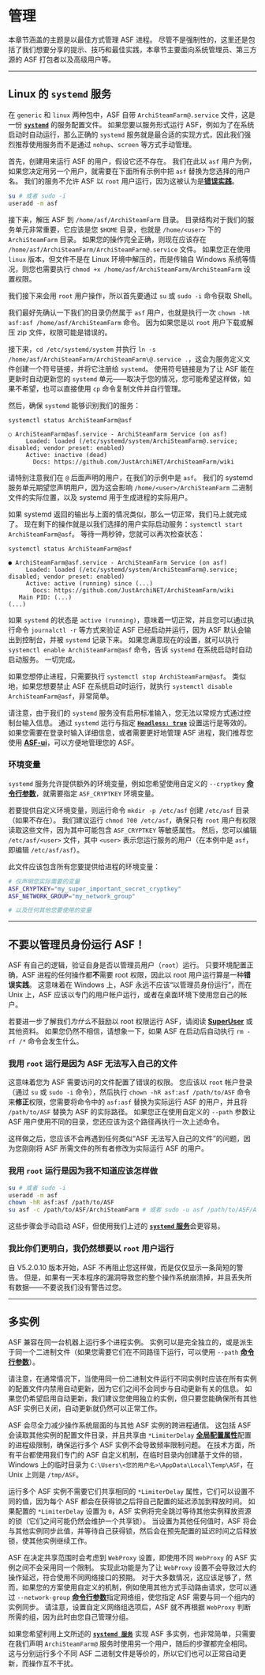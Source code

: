 # 管理

本章节涵盖的主题是以最佳方式管理 ASF 进程。 尽管不是强制性的，这里还是包括了我们想要分享的提示、技巧和最佳实践，本章节主要面向系统管理员、第三方源的 ASF 打包者以及高级用户等。

---

## Linux 的 `systemd` 服务

在 `generic` 和 `linux` 两种包中，ASF 自带 `ArchiSteamFarm@.service` 文件，这是一份 **[`systemd`](https://systemd.io)** 的服务配置文件。 如果您要以服务形式运行 ASF，例如为了在系统启动时自动运行，那么正确的 `systemd` 服务就是最合适的实现方式，因此我们强烈推荐使用服务而不是通过 `nohup`、`screen` 等方式手动管理。

首先，创建用来运行 ASF 的用户，假设它还不存在。 我们在此以 `asf` 用户为例，如果您决定用另一个用户，就需要在下面所有示例中把 `asf` 替换为您选择的用户名。 我们的服务不允许 ASF 以 `root` 用户运行，因为这被认为是&#8203;**[错误实践](#不要以管理员身份运行-ASF)**。

```sh
su # 或者 sudo -i
useradd -m asf
```

接下来，解压 ASF 到 `/home/asf/ArchiSteamFarm` 目录。 目录结构对于我们的服务单元非常重要，它应该是您 `$HOME` 目录，也就是 `/home/<user>` 下的 `ArchiSteamFarm` 目录。 如果您的操作完全正确，则现在应该存在 `/home/asf/ArchiSteamFarm/ArchiSteamFarm@.service` 文件。 如果您正在使用 `linux` 版本，但文件不是在 Linux 环境中解压的，而是传输自 Windows 系统等情况，则您也需要执行 `chmod +x /home/asf/ArchiSteamFarm/ArchiSteamFarm` 设置权限。

我们接下来会用 `root` 用户操作，所以首先要通过 `su` 或 `sudo -i` 命令获取 Shell。

我们最好先确认一下我们的目录仍然属于 `asf` 用户，也就是执行一次 `chown -hR asf:asf /home/asf/ArchiSteamFarm` 命令。 因为如果您是以 `root` 用户下载或解压 zip 文件，权限可能是错误的。

接下来，`cd /etc/systemd/system` 并执行 `ln -s /home/asf/ArchiSteamFarm/ArchiSteamFarm\@.service .`，这会为服务定义文件创建一个符号链接，并将它注册给 `systemd`。 使用符号链接是为了让 ASF 能在更新时自动更新您的 `systemd` 单元——取决于您的情况，您可能希望这样做，如果不希望，也可以直接使用 `cp` 命令复制文件并自行管理。

然后，确保 `systemd` 能够识别我们的服务：

```
systemctl status ArchiSteamFarm@asf

○ ArchiSteamFarm@asf.service - ArchiSteamFarm Service (on asf)
     Loaded: loaded (/etc/systemd/system/ArchiSteamFarm@.service; disabled; vendor preset: enabled)
     Active: inactive (dead)
       Docs: https://github.com/JustArchiNET/ArchiSteamFarm/wiki
```

请特别注意我们在 `@` 后面声明的用户，在我们的示例中是 `asf`。 我们的 systemd 服务单元期望您声明用户，因为这会影响 `/home/<user>/ArchiSteamFarm` 二进制文件的实际位置，以及 systemd 用于生成进程的实际用户。

如果 systemd 返回的输出与上面的情况类似，那么一切正常，我们马上就完成了。 现在剩下的操作就是以我们选择的用户实际启动服务：`systemctl start ArchiSteamFarm@asf`。 等待一两秒钟，您就可以再次检查状态：

```
systemctl status ArchiSteamFarm@asf

● ArchiSteamFarm@asf.service - ArchiSteamFarm Service (on asf)
     Loaded: loaded (/etc/systemd/system/ArchiSteamFarm@.service; disabled; vendor preset: enabled)
     Active: active (running) since (...)
       Docs: https://github.com/JustArchiNET/ArchiSteamFarm/wiki
   Main PID: (...)
(...)
```

如果 `systemd` 的状态是 `active (running)`，意味着一切正常，并且您可以通过执行命令 `journalctl -r` 等方式来验证 ASF 已经启动并运行，因为 ASF 默认会输出到控制台，并被 `systemd` 记录下来。 如果您满意现在的设置，就可以执行 `systemctl enable ArchiSteamFarm@asf` 命令，告诉 `systemd` 在系统启动时自动启动服务。 一切完成。

如果您想停止进程，只需要执行 `systemctl stop ArchiSteamFarm@asf`。 类似地，如果您想要禁止 ASF 在系统启动时运行，就执行 `systemctl disable ArchiSteamFarm@asf`，非常简单。

请注意，由于我们的 `systemd` 服务没有启用标准输入，您无法以常规方式通过控制台输入信息。 通过 `systemd` 运行与指定 **[`Headless: true`](https://github.com/JustArchiNET/ArchiSteamFarm/wiki/Configuration-zh-CN#headless)** 设置运行是等效的。 如果您需要在登录时输入详细信息，或者需要更好地管理 ASF 进程，我们推荐您使用 **[ASF-ui](https://github.com/JustArchiNET/ArchiSteamFarm/wiki/IPC-zh-CN#asf-ui)**，可以方便地管理您的 ASF。

### 环境变量

`systemd` 服务允许提供额外的环境变量，例如您希望使用自定义的 `--cryptkey` **[命令行参数](https://github.com/JustArchiNET/ArchiSteamFarm/wiki/Command-line-arguments-zh-CN#参数)**，就需要指定 `ASF_CRYPTKEY` 环境变量。

若要提供自定义环境变量，则运行命令 `mkdir -p /etc/asf` 创建 `/etc/asf` 目录（如果不存在）。 我们建议运行 `chmod 700 /etc/asf`，确保只有 `root` 用户有权限读取这些文件，因为其中可能包含 `ASF_CRYPTKEY` 等敏感属性。 然后，您可以编辑 `/etc/asf/<user>` 文件，其中 `<user>` 表示您运行服务的用户（在本例中是 `asf`，即编辑 `/etc/asf/asf`）。

此文件应该包含所有您要提供给进程的环境变量：

```sh
# 仅声明您实际需要的变量
ASF_CRYPTKEY="my_super_important_secret_cryptkey"
ASF_NETWORK_GROUP="my_network_group"

# 以及任何其他您要使用的变量
```

---

## 不要以管理员身份运行 ASF！

ASF 有自己的逻辑，验证自身是否以管理员用户（`root`）运行。 只要环境配置正确，ASF 进程的任何操作都**不**需要 root 权限，因此以 root 用户运行算是一种**错误实践**。 这意味着在 Windows 上，ASF 永远不应该“以管理员身份运行”，而在 Unix 上，ASF 应该以专门的用户帐户运行，或者在桌面环境下使用您自己的帐户。

若要进一步了解我们*为什么*不鼓励以 root 权限运行 ASF，请阅读 **[SuperUser](https://superuser.com/questions/218379/why-is-it-bad-to-run-as-root)** 或其他资料。 如果您仍然不相信，请想象一下，如果 ASF 在启动后自动执行 `rm -rf /*` 命令会发生什么。

### 我用 `root` 运行是因为 ASF 无法写入自己的文件

这意味着您为 ASF 需要访问的文件配置了错误的权限。 您应该以 `root` 帐户登录（通过 `su` 或 `sudo -i` 命令），然后执行 `chown -hR asf:asf /path/to/ASF` 命令来**修正**权限，您需要将命令中的 `asf:asf` 替换为实际运行 ASF 的用户，并且将 `/path/to/ASF` 替换为 ASF 的实际路径。 如果您正在使用自定义的 `--path` 参数让 ASF 用户使用不同的目录，您还应该为这个路径再执行一次上述命令。

这样做之后，您应该不会再遇到任何类似“ASF 无法写入自己的文件”的问题，因为您刚刚将 ASF 所需文件的所有者修改为实际运行 ASF 的用户。

### 我用 `root` 运行是因为我不知道应该怎样做

```sh
su # 或者 sudo -i
useradd -m asf
chown -hR asf:asf /path/to/ASF
su asf -c /path/to/ASF/ArchiSteamFarm # 或者 sudo -u asf /path/to/ASF/ArchiSteamFarm
```

这些步骤会手动启动 ASF，但使用我们上述的 **[`systemd` 服务](#linux-的-systemd-服务)**&#8203;会更容易。

### 我比你们更明白，我仍然想要以 `root` 用户运行

自 V5.2.0.10 版本开始，ASF 不再阻止您这样做，而是仅仅显示一条简短的警告。 但是，如果有一天本程序的漏洞导致您的整个操作系统崩溃掉，并且丢失所有数据——不要说我们没有警告过您。

---

## 多实例

ASF 兼容在同一台机器上运行多个进程实例。 实例可以是完全独立的，或是派生于同一个二进制文件（如果您需要它们在不同路径下运行，可以使用 `--path` **[命令行参数](https://github.com/JustArchiNET/ArchiSteamFarm/wiki/Command-line-arguments)**）。

请注意，在通常情况下，当使用同一份二进制文件运行不同实例时应该在所有实例的配置文件内禁用自动更新，因为它们之间不会同步与自动更新有关的信息。 如果您仍希望启用自动更新，我们建议您使用独立的实例，但只要您能确保所有其他 ASF 实例已关闭，自动更新就仍然可以正常工作。

ASF 会尽全力减少操作系统层面的与其他 ASF 实例的跨进程通信。 这包括 ASF 会读取其他实例的配置文件目录，并且共享由 `*LimiterDelay` **[全局配置属性](https://github.com/JustArchiNET/ArchiSteamFarm/wiki/Configuration#global-config)**&#8203;配置的进程级限制，确保运行多个 ASF 实例不会导致频率限制问题。 在技术方面，所有平台都使用我们专门的 ASF 自定义机制，在临时目录内创建基于文件的锁，Windows 上的临时目录为 `C:\Users\<您的用户名>\AppData\Local\Temp\ASF`，在 Unix 上则是 `/tmp/ASF`。

运行多个 ASF 实例不需要它们共享相同的 `*LimiterDelay` 属性，它们可以设置不同的值，因为每个 ASF 都会在获得锁之后将自己配置的延迟添加到释放时间。 如果配置的 `*LimiterDelay` 设置为 `0`，ASF 实例将完全跳过等待其他实例释放资源的锁（它们之间可能仍然会维护一个共享锁）。 当设置为其他任何值时，ASF 将会与其他实例同步此值，并等待自己获得锁，然后会在预先配置的延迟时间之后释放锁，使其他实例继续工作。

ASF 在决定共享范围时会考虑到 `WebProxy` 设置，即使用不同 `WebProxy` 的 ASF 实例之间不会采用同一个限制。 实现此功能是为了让 `WebProxy` 设置不会导致过大的操作延迟，符合使用不同网络接口的预期。 对于大多数情况，这应该足够了，然而，如果您的方案使用自定义的机制，例如使用其他方式手动路由请求，您可以通过 `--network-group` **[命令行参数](https://github.com/JustArchiNET/ArchiSteamFarm/wiki/Command-line-arguments-zh-CN)**&#8203;指定网络组，使您指定 ASF 需要与同一个组内的实例同步。 请注意，设置自定义网络组选项后，ASF 就不再根据 `WebProxy` 判断所需的组，因为此时由您自己管理分组。

如果您希望利用上文所述的 [**`systemd 服务`**](#linux-的-systemd-服务) 实现 ASF 多实例，也非常简单，只需要在我们声明 `ArchiSteamFarm@` 服务时使用另一个用户，随后的步骤都完全相同。 这与分别运行多个不同 ASF 二进制文件是等价的，所以它们也可以正常自动更新，而操作互不干扰。